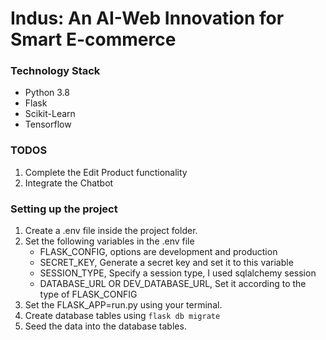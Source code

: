 # Indus: An AI-Web Innovation for Smart E-commerce

### Technology Stack
- Python 3.8
- Flask
- Scikit-Learn
- Tensorflow

### TODOS
1. Complete the Edit Product functionality
2. Integrate the Chatbot

### Setting up the project
1. Create a .env file inside the project folder.
2. Set the following variables in the .env file
    - FLASK_CONFIG, options are development and production
    - SECRET_KEY, Generate a secret key and set it to this variable
    - SESSION_TYPE, Specify a session type, I used sqlalchemy session
    - DATABASE_URL OR DEV_DATABASE_URL, Set it according to the type of FLASK_CONFIG
3. Set the FLASK_APP=run.py using your terminal.
4. Create database tables using `flask db migrate`
5. Seed the data into the database tables.
